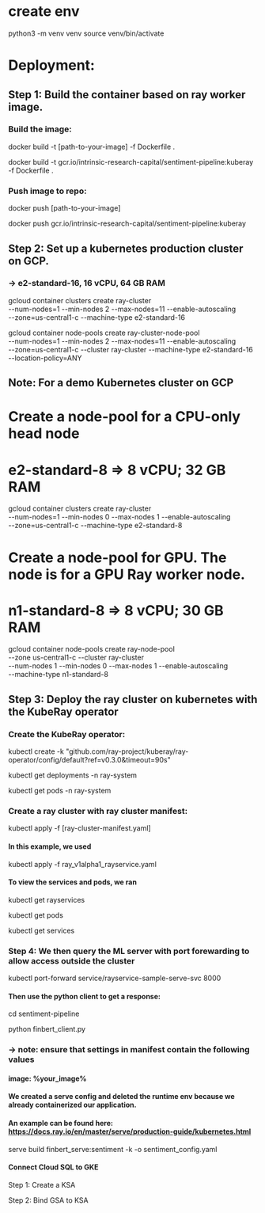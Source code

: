 
# create env
python3 -m venv venv
source venv/bin/activate


# Deployment: 

## Step 1: Build the container based on ray worker image.
### Build the image:

docker build -t [path-to-your-image] -f Dockerfile .

docker build -t gcr.io/intrinsic-research-capital/sentiment-pipeline:kuberay -f Dockerfile .

### Push image to repo: 

docker push [path-to-your-image]

docker push gcr.io/intrinsic-research-capital/sentiment-pipeline:kuberay

## Step 2: Set up a kubernetes production cluster on GCP. 
### -> e2-standard-16, 16 vCPU, 64 GB RAM

gcloud container clusters create ray-cluster \
    --num-nodes=1 --min-nodes 2 --max-nodes=11 --enable-autoscaling \
    --zone=us-central1-c --machine-type e2-standard-16

 
gcloud container node-pools create ray-cluster-node-pool \
    --num-nodes=1 --min-nodes 2 --max-nodes=11 --enable-autoscaling \
    --zone=us-central1-c --cluster ray-cluster --machine-type e2-standard-16 \
    --location-policy=ANY

## Note: For a demo Kubernetes cluster on GCP
# Create a node-pool for a CPU-only head node
# e2-standard-8 => 8 vCPU; 32 GB RAM
gcloud container clusters create ray-cluster \
    --num-nodes=1 --min-nodes 0 --max-nodes 1 --enable-autoscaling \
    --zone=us-central1-c --machine-type e2-standard-8

# Create a node-pool for GPU. The node is for a GPU Ray worker node.
# n1-standard-8 => 8 vCPU; 30 GB RAM
gcloud container node-pools create ray-node-pool \
  --zone us-central1-c --cluster ray-cluster \
  --num-nodes 1 --min-nodes 0 --max-nodes 1 --enable-autoscaling \
  --machine-type n1-standard-8

## Step 3:  Deploy the ray cluster on kubernetes with the KubeRay operator
### Create the KubeRay operator:

kubectl create -k "github.com/ray-project/kuberay/ray-operator/config/default?ref=v0.3.0&timeout=90s"

kubectl get deployments -n ray-system

kubectl get pods -n ray-system

### Create a ray cluster with ray cluster manifest:

kubectl apply -f [ray-cluster-manifest.yaml]

#### In this example, we used 

kubectl apply -f ray_v1alpha1_rayservice.yaml

#### To view the services and pods, we ran

kubectl get rayservices

kubectl get pods

kubectl get services

### Step 4: We then query the ML server with port forewarding to allow access outside the cluster

kubectl port-forward service/rayservice-sample-serve-svc 8000

#### Then use the python client to get a response:

cd sentiment-pipeline

python finbert_client.py

### -> note: ensure that settings in manifest contain the following values
#### image:  %your_image%

#### We created a serve config and deleted the runtime env because we already containerized our application. 
#### An example can be found here: https://docs.ray.io/en/master/serve/production-guide/kubernetes.html
serve build finbert_serve:sentiment -k -o sentiment_config.yaml

#### Connect Cloud SQL to GKE

Step 1: Create a KSA

Step 2: Bind GSA to KSA

